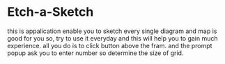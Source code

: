 # Etch-a-Sketch
this is appalication enable you to sketch every single diagram and map is good for you 
so, try to use it everyday and 
this will help you to gain much experience.
all you do is to click button above the fram. and the 
prompt popup ask you to enter number so determine the size of grid.
